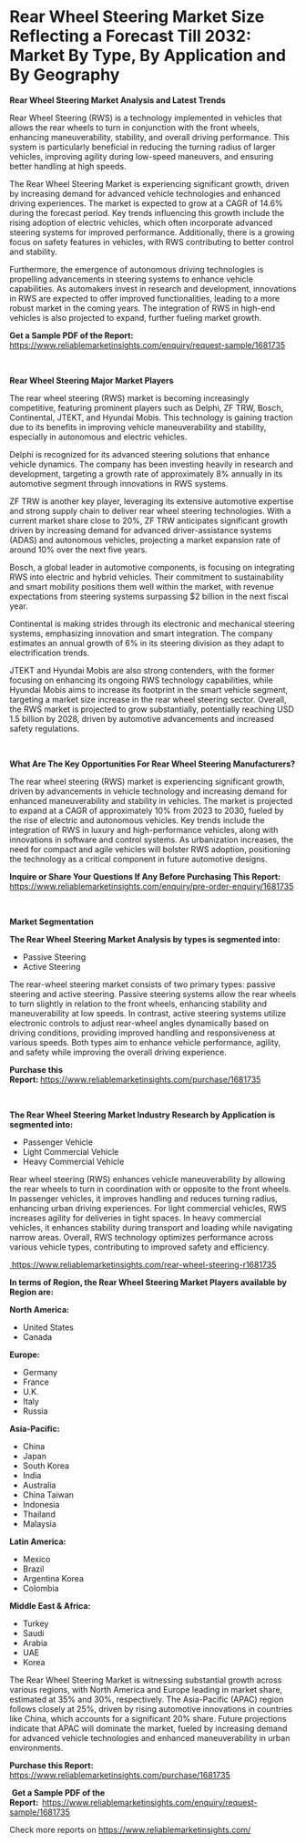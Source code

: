 <p><h1>Rear Wheel Steering Market Size Reflecting a Forecast Till 2032: Market By Type, By Application and By Geography</h1></p><p><strong>Rear Wheel Steering Market Analysis and Latest Trends</strong></p>
<p><p>Rear Wheel Steering (RWS) is a technology implemented in vehicles that allows the rear wheels to turn in conjunction with the front wheels, enhancing maneuverability, stability, and overall driving performance. This system is particularly beneficial in reducing the turning radius of larger vehicles, improving agility during low-speed maneuvers, and ensuring better handling at high speeds.</p><p>The Rear Wheel Steering Market is experiencing significant growth, driven by increasing demand for advanced vehicle technologies and enhanced driving experiences. The market is expected to grow at a CAGR of 14.6% during the forecast period. Key trends influencing this growth include the rising adoption of electric vehicles, which often incorporate advanced steering systems for improved performance. Additionally, there is a growing focus on safety features in vehicles, with RWS contributing to better control and stability.</p><p>Furthermore, the emergence of autonomous driving technologies is propelling advancements in steering systems to enhance vehicle capabilities. As automakers invest in research and development, innovations in RWS are expected to offer improved functionalities, leading to a more robust market in the coming years. The integration of RWS in high-end vehicles is also projected to expand, further fueling market growth.</p></p>
<p><strong>Get a Sample PDF of the Report:&nbsp;</strong> <a href="https://www.reliablemarketinsights.com/enquiry/request-sample/1681735?utm_campaign=3204&utm_medium=2&utm_source=Github&utm_content=ia&utm_term=24032025&utm_id=rear-wheel-steering">https://www.reliablemarketinsights.com/enquiry/request-sample/1681735</a></p>
<p>&nbsp;</p>
<p><strong>Rear Wheel Steering Major Market Players</strong></p>
<p><p>The rear wheel steering (RWS) market is becoming increasingly competitive, featuring prominent players such as Delphi, ZF TRW, Bosch, Continental, JTEKT, and Hyundai Mobis. This technology is gaining traction due to its benefits in improving vehicle maneuverability and stability, especially in autonomous and electric vehicles.</p><p>Delphi is recognized for its advanced steering solutions that enhance vehicle dynamics. The company has been investing heavily in research and development, targeting a growth rate of approximately 8% annually in its automotive segment through innovations in RWS systems.</p><p>ZF TRW is another key player, leveraging its extensive automotive expertise and strong supply chain to deliver rear wheel steering technologies. With a current market share close to 20%, ZF TRW anticipates significant growth driven by increasing demand for advanced driver-assistance systems (ADAS) and autonomous vehicles, projecting a market expansion rate of around 10% over the next five years.</p><p>Bosch, a global leader in automotive components, is focusing on integrating RWS into electric and hybrid vehicles. Their commitment to sustainability and smart mobility positions them well within the market, with revenue expectations from steering systems surpassing $2 billion in the next fiscal year.</p><p>Continental is making strides through its electronic and mechanical steering systems, emphasizing innovation and smart integration. The company estimates an annual growth of 6% in its steering division as they adapt to electrification trends.</p><p>JTEKT and Hyundai Mobis are also strong contenders, with the former focusing on enhancing its ongoing RWS technology capabilities, while Hyundai Mobis aims to increase its footprint in the smart vehicle segment, targeting a market size increase in the rear wheel steering sector. Overall, the RWS market is projected to grow substantially, potentially reaching USD 1.5 billion by 2028, driven by automotive advancements and increased safety regulations.</p></p>
<p>&nbsp;</p>
<p><strong>What Are The Key Opportunities For Rear Wheel Steering Manufacturers?</strong></p>
<p><p>The rear wheel steering (RWS) market is experiencing significant growth, driven by advancements in vehicle technology and increasing demand for enhanced maneuverability and stability in vehicles. The market is projected to expand at a CAGR of approximately 10% from 2023 to 2030, fueled by the rise of electric and autonomous vehicles. Key trends include the integration of RWS in luxury and high-performance vehicles, along with innovations in software and control systems. As urbanization increases, the need for compact and agile vehicles will bolster RWS adoption, positioning the technology as a critical component in future automotive designs.</p></p>
<p><strong>Inquire or Share Your Questions If Any Before Purchasing This Report:</strong> <a href="https://www.reliablemarketinsights.com/enquiry/pre-order-enquiry/1681735?utm_campaign=3204&utm_medium=2&utm_source=Github&utm_content=ia&utm_term=24032025&utm_id=rear-wheel-steering">https://www.reliablemarketinsights.com/enquiry/pre-order-enquiry/1681735</a></p>
<p>&nbsp;</p>
<p><strong>Market Segmentation</strong></p>
<p><strong>The Rear Wheel Steering Market Analysis by types is segmented into:</strong></p>
<p><ul><li>Passive Steering</li><li>Active Steering</li></ul></p>
<p><p>The rear-wheel steering market consists of two primary types: passive steering and active steering. Passive steering systems allow the rear wheels to turn slightly in relation to the front wheels, enhancing stability and maneuverability at low speeds. In contrast, active steering systems utilize electronic controls to adjust rear-wheel angles dynamically based on driving conditions, providing improved handling and responsiveness at various speeds. Both types aim to enhance vehicle performance, agility, and safety while improving the overall driving experience.</p></p>
<p><strong>Purchase this Report:&nbsp;</strong><a href="https://www.reliablemarketinsights.com/purchase/1681735?utm_campaign=3204&utm_medium=2&utm_source=Github&utm_content=ia&utm_term=24032025&utm_id=rear-wheel-steering">https://www.reliablemarketinsights.com/purchase/1681735</a></p>
<p>&nbsp;</p>
<p><strong>The Rear Wheel Steering Market Industry Research by Application is segmented into:</strong></p>
<p><ul><li>Passenger Vehicle</li><li>Light Commercial Vehicle</li><li>Heavy Commercial Vehicle</li></ul></p>
<p><p>Rear wheel steering (RWS) enhances vehicle maneuverability by allowing the rear wheels to turn in coordination with or opposite to the front wheels. In passenger vehicles, it improves handling and reduces turning radius, enhancing urban driving experiences. For light commercial vehicles, RWS increases agility for deliveries in tight spaces. In heavy commercial vehicles, it enhances stability during transport and loading while navigating narrow areas. Overall, RWS technology optimizes performance across various vehicle types, contributing to improved safety and efficiency.</p></p>
<p><a href="https://www.reliablemarketinsights.com/rear-wheel-steering-r1681735?utm_campaign=3204&utm_medium=2&utm_source=Github&utm_content=ia&utm_term=24032025&utm_id=rear-wheel-steering">&nbsp;https://www.reliablemarketinsights.com/rear-wheel-steering-r1681735</a></p>
<p><strong>In terms of Region, the Rear Wheel Steering Market Players available by Region are:</strong></p>
<p>
    <p> <strong> North America: </strong>
        <ul>
            <li>United States</li>
            <li>Canada</li>
        </ul>
        </p> 
    <p> <strong> Europe: </strong>
        <ul>
            <li>Germany</li>
            <li>France</li>
            <li>U.K.</li>
            <li>Italy</li>
            <li>Russia</li>
        </ul>
        </p> 
    <p> <strong> Asia-Pacific: </strong>
        <ul>
            <li>China</li>
            <li>Japan</li>
            <li>South Korea</li>
            <li>India</li>
            <li>Australia</li>
            <li>China Taiwan</li>
            <li>Indonesia</li>
            <li>Thailand</li>
            <li>Malaysia</li>
        </ul>
        </p> 
    <p> <strong> Latin America: </strong>
        <ul>
            <li>Mexico</li>
            <li>Brazil</li>
            <li>Argentina Korea</li>
            <li>Colombia</li>
        </ul>
        </p> 
    <p> <strong> Middle East & Africa: </strong>
        <ul>
            <li>Turkey</li>
            <li>Saudi</li>
            <li>Arabia</li>
            <li>UAE</li>
            <li>Korea</li>
        </ul>
    </p>
    </p>
<p><p>The Rear Wheel Steering Market is witnessing substantial growth across various regions, with North America and Europe leading in market share, estimated at 35% and 30%, respectively. The Asia-Pacific (APAC) region follows closely at 25%, driven by rising automotive innovations in countries like China, which accounts for a significant 20% share. Future projections indicate that APAC will dominate the market, fueled by increasing demand for advanced vehicle technologies and enhanced maneuverability in urban environments.</p></p>
<p><strong>Purchase this Report: </strong><a href="https://www.reliablemarketinsights.com/purchase/1681735?utm_campaign=3204&utm_medium=2&utm_source=Github&utm_content=ia&utm_term=24032025&utm_id=rear-wheel-steering">https://www.reliablemarketinsights.com/purchase/1681735</a></p>
<p>&nbsp;<strong>Get a Sample PDF of the Report:&nbsp;&nbsp;</strong><a href="https://www.reliablemarketinsights.com/enquiry/request-sample/1681735?utm_campaign=3204&utm_medium=2&utm_source=Github&utm_content=ia&utm_term=24032025&utm_id=rear-wheel-steering">https://www.reliablemarketinsights.com/enquiry/request-sample/1681735</a></p>
<p><strong></strong></p>
<p>Check more reports on <a href="https://www.reliablemarketinsights.com/?utm_campaign=3204&utm_medium=2&utm_source=Github&utm_content=ia&utm_term=24032025&utm_id=rear-wheel-steering">https://www.reliablemarketinsights.com/</a></p>